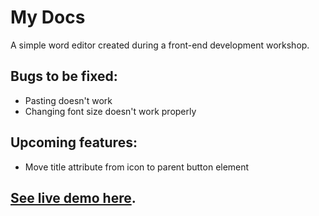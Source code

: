 # My Docs
A simple word editor created during a front-end development workshop.

## Bugs to be fixed:
- Pasting doesn't work
- Changing font size doesn't work properly

## Upcoming features:
- Move title attribute from icon to parent button element

## [See live demo here](http://my-docs.glitch.me).
